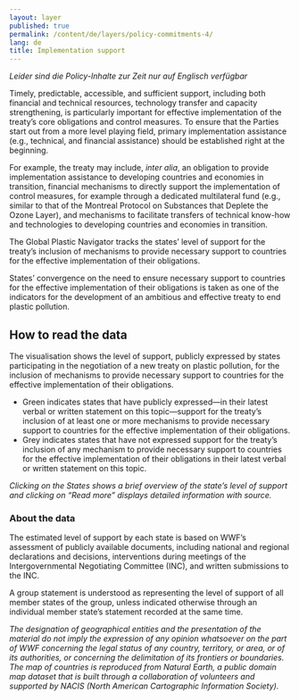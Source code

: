 ```yaml
---
layout: layer
published: true
permalink: /content/de/layers/policy-commitments-4/
lang: de
title: Implementation support
---
```


_Leider sind die Policy-Inhalte zur Zeit nur auf Englisch verfügbar_

Timely, predictable, accessible, and sufficient support, including both financial and technical resources, technology transfer and capacity strengthening, is particularly important for effective implementation of the treaty’s core obligations and control measures. To ensure that the Parties start out from a more level playing field, primary implementation assistance (e.g., technical, and financial assistance) should be established right at the beginning.

For example, the treaty may include, _inter alia_, an obligation to provide implementation assistance to developing countries and economies in transition, financial mechanisms to directly support the implementation of control measures, for example through a dedicated multilateral fund (e.g., similar to that of the Montreal Protocol on Substances that Deplete the Ozone Layer), and mechanisms to facilitate transfers of technical know-how and technologies to developing countries and economies in transition.

The Global Plastic Navigator tracks the states’ level of support for the treaty’s inclusion of mechanisms to provide necessary support to countries for the effective implementation of their obligations.

States’ convergence on the need to ensure necessary support to countries for the effective implementation of their obligations is taken as one of the indicators for the development of an ambitious and effective treaty to end plastic pollution.



## How to read the data


The visualisation shows the level of support, publicly expressed by states participating in the negotiation of a new treaty on plastic pollution, for the inclusion of mechanisms to provide necessary support to countries for the effective implementation of their obligations.

* Green indicates states that have publicly expressed—in their latest verbal or written statement on this topic—support for the treaty’s inclusion of at least one or more mechanisms to provide necessary support to countries for the effective implementation of their obligations.
* Grey indicates states that have not expressed support for the treaty’s inclusion of any mechanism to provide necessary support to countries for the effective implementation of their obligations in their latest verbal or written statement on this topic.

_Clicking on the States shows a brief overview of the state’s level of support and clicking on “Read more” displays detailed information with source._

### About the data

The estimated level of support by each state is based on WWF’s assessment of publicly available documents, including national and regional declarations and decisions, interventions during meetings of the Intergovernmental Negotiating Committee (INC), and written submissions to the INC.

A group statement is understood as representing the level of support of all member states of the group, unless indicated otherwise through an individual member state’s statement recorded at the same time.

_The designation of geographical entities and the presentation of the material do not imply the expression of any opinion whatsoever on the part of WWF concerning the legal status of any country, territory, or area, or of its authorities, or concerning the delimitation of its frontiers or boundaries. The map of countries is reproduced from Natural Earth, a public domain map dataset that is built through a collaboration of volunteers and supported by NACIS (North American Cartographic Information Society)._
